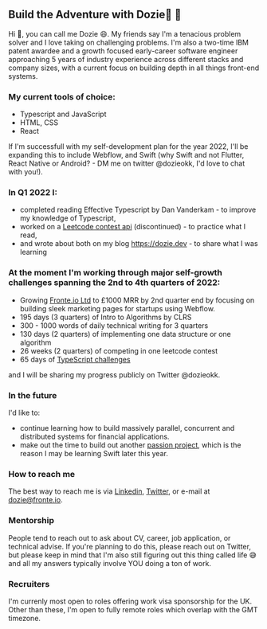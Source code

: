 ## Build the Adventure with Dozie🚀 👋

<!--
**Nnadozie/Nnadozie** is a ✨ _special_ ✨ repository because its `README.md` (this file) appears on your GitHub profile.-->

Hi 👋, you can call me Dozie 😄. My friends say I'm a tenacious problem solver and I love taking on challenging problems. I'm also a two-time IBM patent awardee and a growth focused early-career software engineer approaching 5 years of industry experience across different stacks and company sizes, with a current focus on building depth in all things front-end systems.

### My current tools of choice:
- Typescript and JavaScript
- HTML, CSS
- React

If I'm successfull with my self-development plan for the year 2022, I'll be expanding this to include Webflow, and Swift (why Swift and not Flutter, React Native or Android? - DM me on twitter @dozieokk, I'd love to chat with you!).

### In Q1 2022 I:
- completed reading Effective Typescript by Dan Vanderkam - to improve my knowledge of Typescript,
- worked on a [Leetcode contest api](https://github.com/Nnadozie/leetcode-contest-api) (discontinued) - to practice what I read,
- and wrote about both on my blog https://dozie.dev - to share what I was learning

### At the moment I'm working through major self-growth challenges spanning the 2nd to 4th quarters of 2022:
- Growing [Fronte.io Ltd](https://find-and-update.company-information.service.gov.uk/company/13322472) to £1000 MRR by 2nd quarter end by focusing on building sleek marketing pages for startups using Webflow.
- 195 days (3 quarters) of Intro to Algorithms by CLRS
- 300 - 1000 words of daily technical writing for 3 quarters
- 130 days (2 quarters) of implementing one data structure or one algorithm
- 26 weeks (2 quarters) of competing in one leetcode contest
- 65 days of [TypeScript challenges](https://github.com/type-challenges/type-challenges)

and I will be sharing my progress publicly on Twitter @dozieokk.

### In the future
I'd like to:
 - continue learning how to build massively parallel, concurrent and distributed systems for financial applications.
 - make out the time to build out another [passion project](https://www.figma.com/proto/SGuw31bQRw87e82HV9vOas/House-Points?node-id=343%3A2931&scaling=min-zoom&page-id=14%3A27&starting-point-node-id=343%3A2931), which is the reason I may be learning Swift later this year.

### How to reach me
The best way to reach me is via [Linkedin](https://www.linkedin.com/in/nnadozie-okeke/), [Twitter](https://twitter.com/dozieokk), or e-mail at dozie@fronte.io.

### Mentorship
People tend to reach out to ask about CV, career, job application, or technical advise. If you're planning to do this, please reach out on Twitter, but please keep in mind that I'm also still figuring out this thing called life 😅 and all my answers typically involve YOU doing a ton of work.

### Recruiters
I'm currenly most open to roles offering work visa sponsorship for the UK. Other than these, I'm open to fully remote roles which overlap with the GMT timezone.
